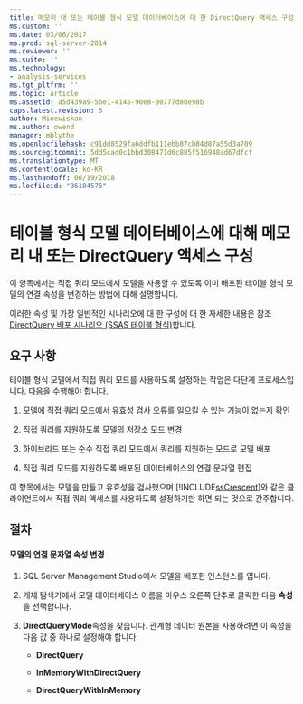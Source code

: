 ```yaml
---
title: 메모리 내 또는 테이블 형식 모델 데이터베이스에 대 한 DirectQuery 액세스 구성 | Microsoft Docs
ms.custom: ''
ms.date: 03/06/2017
ms.prod: sql-server-2014
ms.reviewer: ''
ms.suite: ''
ms.technology:
- analysis-services
ms.tgt_pltfrm: ''
ms.topic: article
ms.assetid: a5d439a9-5be1-4145-90e8-90777d80e98b
caps.latest.revision: 5
author: Minewiskan
ms.author: owend
manager: mblythe
ms.openlocfilehash: c91dd8529fa6ddfb111ebb87cb84d87a55d3a709
ms.sourcegitcommit: 5dd5cad0c1bbd308471d6c885f516948ad67dfcf
ms.translationtype: MT
ms.contentlocale: ko-KR
ms.lasthandoff: 06/19/2018
ms.locfileid: "36184575"
---
```

# <a name="configure-in-memory-or-directquery-access-for-a-tabular-model-database"></a>테이블 형식 모델 데이터베이스에 대해 메모리 내 또는 DirectQuery 액세스 구성
  이 항목에서는 직접 쿼리 모드에서 모델을 사용할 수 있도록 이미 배포된 테이블 형식 모델의 연결 속성을 변경하는 방법에 대해 설명합니다.  
  
 이러한 속성 및 가장 일반적인 시나리오에 대 한 구성에 대 한 자세한 내용은 참조 [DirectQuery 배포 시나리오 &#40;SSAS 테이블 형식&#41;](../directquery-deployment-scenarios-ssas-tabular.md)합니다.  
  
## <a name="requirements"></a>요구 사항  
 테이블 형식 모델에서 직접 쿼리 모드를 사용하도록 설정하는 작업은 다단계 프로세스입니다. 다음을 수행해야 합니다.  
  
1.  모델에 직접 쿼리 모드에서 유효성 검사 오류를 일으킬 수 있는 기능이 없는지 확인  
  
2.  직접 쿼리를 지원하도록 모델의 저장소 모드 변경  
  
3.  하이브리드 또는 순수 직접 쿼리 모드에서 쿼리를 지원하는 모드로 모델 배포  
  
4.  직접 쿼리 모드를 지원하도록 배포된 데이터베이스의 연결 문자열 편집  
  
 이 항목에서는 모델을 만들고 유효성을 검사했으며 [!INCLUDE[ssCrescent](../../includes/sscrescent-md.md)]와 같은 클라이언트에서 직접 쿼리 액세스를 사용하도록 설정하기만 하면 되는 것으로 간주합니다.  
  
## <a name="procedure"></a>절차  
  
#### <a name="change-the-connection-string-properties-of-the-model"></a>모델의 연결 문자열 속성 변경  
  
1.  SQL Server Management Studio에서 모델을 배포한 인스턴스를 엽니다.  
  
2.  개체 탐색기에서 모델 데이터베이스 이름을 마우스 오른쪽 단추로 클릭한 다음 **속성**을 선택합니다.  
  
3.  **DirectQueryMode**속성을 찾습니다. 관계형 데이터 원본을 사용하려면 이 속성을 다음 값 중 하나로 설정해야 합니다.  
  
    -   **DirectQuery**  
  
    -   **InMemoryWithDirectQuery**  
  
    -   **DirectQueryWithInMemory**  
  
  